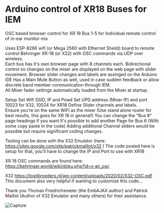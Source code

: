 # Arduino control of XR18 Buses for IEM
OSC based browser control for XR 18 Bus 1-5 for Individual remote control of in-ear monitor mix

Uses ESP-8266 wifi (or Mega 2560 with Ethernet Sheild) board to remote control Behringer XR-18 (or X32) with OSC commands via UDP over wireless.  
Each bus has it's own browser page with 8 channels each.  Bidirectional control so changes on the mixer are displayed on the web page with slider movement. 
Browser slider changes and labels are assinged on the Arduino IDE
Has a Main Mute Button as well, used in case sudden feedback or allow discrete band member communication through IEM.  
All Mixer fader settings automatically loaded from the Mixer at startup.  

Setup
Set Wifi SSID, IP and Pswd
Set UPD address (Mixer IP) and port 10023 for X32, 10024 for XR18
Define Slider channels and labels.  
Ensure you're on the same WiFi as the mixer (Use stand alone router for best results, this goes for XR 18 in general!)
You can change the "Bus #" page headings if you want 
It's possible to add another Page for Bus 6 (With some copy paste in the code)
Adding additional Channel sliders would be possible but require significant coding changes. 

Testing can be done with the X32 Emulator (here: https://sites.google.com/site/patrickmaillot/x32  )
The code posted here is setup for that, you'll have to change the IP and Port to use with XR18

XR 18 OSC commands are found here: 
https://behringer.world/wiki/doku.php?id=x-air_osc

X32 
https://tostibroeders.nl/wp-content/uploads/2020/02/X32-OSC.pdf 
This document also very helpful if wanting to customize this code...

Thank you Thomas Friedrichsmeier (the EmbAJAX author) and Patrick Maillot (Author of X32 Emulator and many others) for their assistance.  



![Capture](https://user-images.githubusercontent.com/13811600/225424743-89e8388e-198c-4afd-9edb-cdfaa8221acb.JPG)

